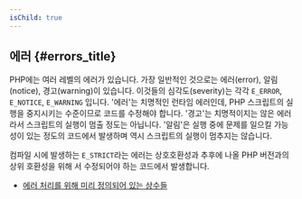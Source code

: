```yaml
---
isChild: true
---
```


## 에러 {#errors_title}

PHP에는 여러 레벨의 에러가 있습니다. 가장 일반적인 것으로는 에러(error), 알림(notice), 경고(warning)이 있습니다. 이것들의 심각도(severity)는 각각 `E_ERROR`, `E_NOTICE`, `E_WARNING` 입니다. '에러'는 치명적인 런타임 에러인데, PHP 스크립트의 실행을 중지시키는 수준이므로 코드를 수정해야 합니다. '경고'는 치명적이지는 않은 에러라서 스크립트의 실행이 멈출 정도는 아닙니다. '알림'은 실행 중에 문제를 일으킬 가능성이 있는 정도의 코드에서 발생하며 역시 스크립트의 실행이 멈추지는 않습니다.

컴파일 시에 발생하는 `E_STRICT`라는 에러는 상호호환성과 추후에 나올 PHP 버전과의 상위 호환성을 위해 서 수정되어야 하는 코드에서 발생합니다.

* [에러 처리를 위해 미리 정의되어 있는 상수들](http://www.php.net/manual/en/errorfunc.constants.php)
